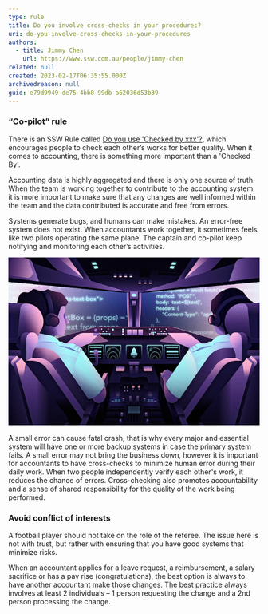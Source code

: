 ```yaml
---
type: rule
title: Do you involve cross-checks in your procedures?
uri: do-you-involve-cross-checks-in-your-procedures
authors:
  - title: Jimmy Chen
    url: https://www.ssw.com.au/people/jimmy-chen
related: null
created: 2023-02-17T06:35:55.000Z
archivedreason: null
guid: e79d9949-de75-4bb8-99db-a62036d53b39
---
```

### “Co-pilot” rule

There is an SSW Rule called [Do you use 'Checked by xxx'?](/checked-by-xxx), which encourages people to check each other’s works for better quality. When it comes to accounting, there is something more important than a 'Checked By'.

Accounting data is highly aggregated and there is only one source of truth. When the team is working together to contribute to the accounting system, it is more important to make sure that any changes are well informed within the team and the data contributed is accurate and free from errors.

Systems generate bugs, and humans can make mistakes. An error-free system does not exist. When accountants work together, it sometimes feels like two pilots operating the same plane. The captain and co-pilot keep notifying and monitoring each other’s activities.

![Figure: Captain and the co-pilot work closely and information are well informed and monitored between each other](/rules/do-you-involve-cross-checks-in-your-procedures/building-github-copilot-app-nocdn.png)

A small error can cause fatal crash, that is why every major and essential system will have one or more backup systems in case the primary system fails. A small error may not bring the business down, however it is important for accountants to have cross-checks to minimize human error during their daily work.  When two people independently verify each other's work, it reduces the chance of errors. Cross-checking also promotes accountability and a sense of shared responsibility for the quality of the work being performed.

### Avoid conflict of interests

A football player should not take on the role of the referee. The issue here is not with trust, but rather with ensuring that you have good systems that minimize risks.

When an accountant applies for a leave request, a reimbursement, a salary sacrifice or has a pay rise (congratulations), the best option is always to have another accountant make those changes. The best practice always involves at least 2 individuals – 1 person requesting the change and a 2nd person processing the change.

